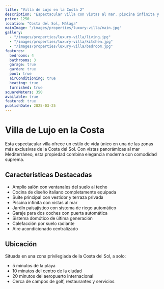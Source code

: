 ```yaml
---
title: "Villa de Lujo en la Costa 2"
description: "Espectacular villa con vistas al mar, piscina infinita y acabados de lujo"
price: 1250
location: "Costa del Sol, Málaga"
mainImage: "/images/properties/luxury-villa/main.jpg"
gallery:
  - "/images/properties/luxury-villa/living.jpg"
  - "/images/properties/luxury-villa/kitchen.jpg"
  - "/images/properties/luxury-villa/bedroom.jpg"
features:
  bedrooms: 4
  bathrooms: 3
  garage: true
  garden: true
  pool: true
  airConditioning: true
  heating: true
  furnished: true
squareMeters: 350
available: true
featured: true
publishDate: 2025-03-25
---
```


# Villa de Lujo en la Costa

Esta espectacular villa ofrece un estilo de vida único en una de las zonas más exclusivas de la Costa del Sol. Con vistas panorámicas al mar Mediterráneo, esta propiedad combina elegancia moderna con comodidad suprema.

## Características Destacadas

- Amplio salón con ventanales del suelo al techo
- Cocina de diseño italiano completamente equipada
- Suite principal con vestidor y terraza privada
- Piscina infinita con vistas al mar
- Jardín paisajístico con sistema de riego automático
- Garaje para dos coches con puerta automática
- Sistema domótico de última generación
- Calefacción por suelo radiante
- Aire acondicionado centralizado

## Ubicación

Situada en una zona privilegiada de la Costa del Sol, a solo:
- 5 minutos de la playa
- 10 minutos del centro de la ciudad
- 20 minutos del aeropuerto internacional
- Cerca de campos de golf, restaurantes y servicios
